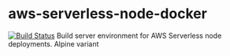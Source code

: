 # aws-serverless-node-docker
[![Build Status](https://travis-ci.org/zippadd/aws-serverless-node-docker-alpine.svg?branch=master)](https://travis-ci.org/zippadd/aws-serverless-node-docker-alpine)
Build server environment for AWS Serverless node deployments. Alpine variant
